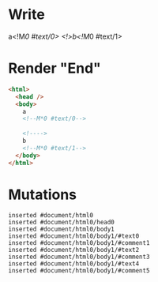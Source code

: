 # Write
  a<!M*0 #text/0> <!>b<!M*0 #text/1>


# Render "End"
```html
<html>
  <head />
  <body>
    a
    <!--M*0 #text/0-->
     
    <!---->
    b
    <!--M*0 #text/1-->
  </body>
</html>
```

# Mutations
```
inserted #document/html0
inserted #document/html0/head0
inserted #document/html0/body1
inserted #document/html0/body1/#text0
inserted #document/html0/body1/#comment1
inserted #document/html0/body1/#text2
inserted #document/html0/body1/#comment3
inserted #document/html0/body1/#text4
inserted #document/html0/body1/#comment5
```